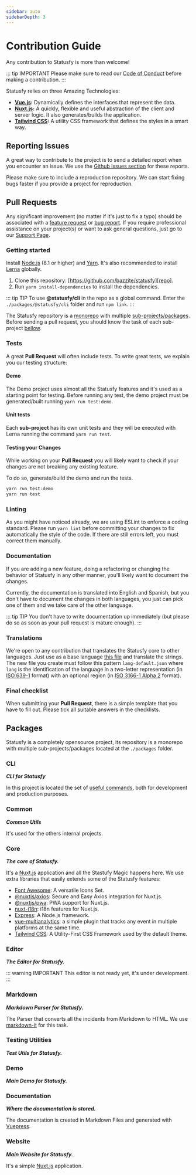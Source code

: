 ```yaml
---
sidebar: auto
sidebarDepth: 3
---
```


# Contribution Guide

Any contribution to Statusfy is more than welcome!

::: tip IMPORTANT
Please make sure to read our [Code of Conduct][code-of-conduct] before making a contribution.
:::

Statusfy relies on three Amazing Technologies:

- **[Vue.js][vue]:** Dynamically defines the interfaces that represent the data.
- **[Nuxt.js][nuxt]:** A quickly, flexible and useful abstraction of the client and server logic. It also generates/builds the application.
- **[Tailwind CSS][tailwind]:** A utility CSS framework that defines the styles in a smart way.

## Reporting Issues

A great way to contribute to the project is to send a detailed report when you encounter an issue. We use the [Github Issues section][github-issues] for these reports.

Please make sure to include a reproduction repository. We can start fixing bugs faster if you provide a project for reproduction.

## Pull Requests

Any significant improvement (no matter if it's just to fix a typo) should be associated with a [feature request][feature-request] or [bug report][bug-report]. If you require professional assistance on your project(s) or want to ask general questions, just go to our [Support Page][support-page].

### Getting started

Install [Node.js][node] (8.1 or higher) and [Yarn][yarn]. It's also recommended to install [Lerna][lerna] globally.

1. Clone this repository: [https://github.com/bazzite/statusfy][repo].
2. Run `yarn install-dependencies` to install the dependencies.

::: tip TIP
To use **@statusfy/cli** in the repo as a global command. Enter the `./packages/@statusfy/cli` folder and run `npm link`.
:::

The Statusfy repository is a [monorepo][monorepo] with multiple [sub-projects/packages](#packages). Before sending a pull request, you should know the task of each sub-project [bellow](#packages).

### Tests

A great **Pull Request** will often include tests. To write great tests, we explain you our testing structure:

#### Demo

The Demo project uses almost all the Statusfy features and it's used as a starting point for testing. Before running any test, the demo project must be generated/built running `yarn run test:demo`.

#### Unit tests

Each **sub-project** has its own unit tests and they will be executed with Lerna running the command `yarn run test`.

#### Testing your Changes

While working on your **Pull Request** you will likely want to check if your changes are not breaking any existing feature.

To do so, generate/build the demo and run the tests.

```bash
yarn run test:demo
yarn run test
```

### Linting

As you might have noticed already, we are using ESLint to enforce a coding standard. Please run `yarn lint` before committing your changes to fix automatically the style of the code. If there are still errors left, you must correct them manually.

### Documentation

If you are adding a new feature, doing a refactoring or changing the behavior of Statusfy in any other manner, you'll likely want to document the changes.

Currently, the documentation is translated into English and Spanish, but you don't have to document the changes in both languages, you just can pick one of them and we take care of the other language.

::: tip TIP
You don't have to write documentation up immediately (but please do so as soon as your pull request is mature enough).
:::

### Translations

We're open to any contribution that translates the Statusfy core to other languages. Just use as a base language [this file][english-language] and translate the strings. The new file you create must follow this pattern `lang-default.json` where `lang` is the identification of the language in a two-letter representation (in [ISO 639-1][iso-639-1] format) with an optional region (in [ISO 3166-1 Alpha 2][iso-3166-1-alpha-2] format).

### Final checklist

When submitting your **Pull Request**, there is a simple template that you have to fill out. Please tick all suitable answers in the checklists.

## Packages

Statusfy is a completely opensource project, its repository is a monorepo with multiple sub-projects/packages located at the `./packages` folder.

### CLI

***CLI for Statusfy***

In this project is located the set of [useful commands](../guide/commands.md), both for development and production purposes.

### Common

***Common Utils*** 

It's used for the others internal projects.

### Core

***The core of Statusfy.***

It's a [Nuxt.js][nuxt] application and all the Stastufy Magic happens here. We use extra libraries that easily extends some of the Statusfy features:

- [Font Awesome][fontawesome]: A versatile Icons Set.
- [@nuxtjs/axios][axios-module]: Secure and Easy Axios integration for Nuxt.js.
- [@nuxtjs/pwa][pwa-module]: PWA support for Nuxt.js.
- [nuxt-i18n][nuxt-i18n]: i18n features for Nuxt.js.
- [Express][express]: A Node.js framework.
- [vue-multianalytics][vue-multianalytics]: a simple plugin that tracks any event in multiple platforms at the same time.
- [Tailwind CSS][tailwindcss]: A Utility-First CSS Framework used by the default theme.

### Editor

***The Editor for Statusfy.***

::: warning IMPORTANT
This editor is not ready yet, it's under development.
:::

### Markdown

***Markdown Parser for Statusfy.***

The Parser that converts all the incidents from Markdown to HTML. We use [markdown-it][markdown-it] for this task.

### Testing Utilities

***Test Utils for Statusfy.***

### Demo

***Main Demo for Statusfy.***

### Documentation

***Where the documentation is stored.***

The documentation is created in Markdown Files and generated with [Vuepress][vuepress].

### Website

***Main Website for Statusfy.***

It's a simple [Nuxt.js][nuxt] application.

<!-- links -->

[repo]: https://github.com/bazzite/statusfy
[code-of-conduct]: https://www.bazzite.com/open-source/code-of-conduct?utm_source=docs&utm_medium=contributing&utm_campaign=statusfy
[github-issues]: https://github.com/bazzite/statusfy/issues
[feature-request]: https://github.com/bazzite/statusfy/issues/new?template=feature_request.md
[bug-report]: https://github.com/bazzite/statusfy/issues/new?template=bug_report.md
[support-page]: https://statusfy.co/support
[node]: https://nodejs.org/en/download/
[yarn]: https://yarnpkg.com/lang/en/docs/install/
[lerna]: https://www.npmjs.com/package/lerna
[monorepo]: https://en.wikipedia.org/wiki/Monorepo
[english-language]: https://github.com/bazzite/statusfy/blob/develop/packages/@statusfy/core/client/locales/en-default.json
[iso-639-1]: https://en.wikipedia.org/wiki/ISO_3166-1_alpha-2
[iso-3166-1-alpha-2]: https://en.wikipedia.org/wiki/ISO_3166-1_alpha-2
[nuxt]: https://nuxtjs.org/
[fontawesome]: https://fontawesome.com/
[axios-module]: https://github.com/nuxt-community/axios-module
[pwa-module]: https://github.com/nuxt-community/pwa-module
[express]: https://expressjs.com/
[nuxt-i18n]: https://github.com/nuxt-community/nuxt-i18n
[vue-multianalytics]: https://github.com/Glovo/vue-multianalytics
[tailwindcss]: https://github.com/tailwindcss/tailwindcss
[vuepress]: https://vuepress.vuejs.org/
[markdown-it]: https://github.com/markdown-it/markdown-it
[vue]: http://vuejs.org/
[tailwind]: https://tailwindcss.com/
